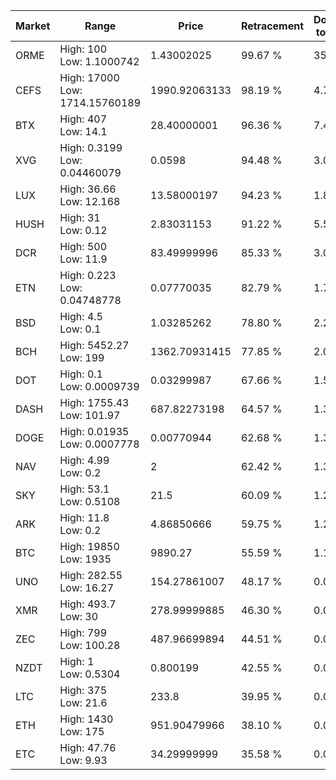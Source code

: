 | Market | Range | Price| Retracement | Doubles to 50% |
| --- | --- | --- | --- | --- |
| ORME | High: 100<br />Low: 1.1000742 | 1.43002025 | 99.67 % | 35.35 |
| CEFS | High: 17000<br />Low: 1714.15760189 | 1990.92063133 | 98.19 % | 4.70 |
| BTX | High: 407<br />Low: 14.1 | 28.40000001 | 96.36 % | 7.41 |
| XVG | High: 0.3199<br />Low: 0.04460079 | 0.0598 | 94.48 % | 3.05 |
| LUX | High: 36.66<br />Low: 12.168 | 13.58000197 | 94.23 % | 1.80 |
| HUSH | High: 31<br />Low: 0.12 | 2.83031153 | 91.22 % | 5.50 |
| DCR | High: 500<br />Low: 11.9 | 83.49999996 | 85.33 % | 3.07 |
| ETN | High: 0.223<br />Low: 0.04748778 | 0.07770035 | 82.79 % | 1.74 |
| BSD | High: 4.5<br />Low: 0.1 | 1.03285262 | 78.80 % | 2.23 |
| BCH | High: 5452.27<br />Low: 199 | 1362.70931415 | 77.85 % | 2.07 |
| DOT | High: 0.1<br />Low: 0.0009739 | 0.03299987 | 67.66 % | 1.53 |
| DASH | High: 1755.43<br />Low: 101.97 | 687.82273198 | 64.57 % | 1.35 |
| DOGE | High: 0.01935<br />Low: 0.0007778 | 0.00770944 | 62.68 % | 1.31 |
| NAV | High: 4.99<br />Low: 0.2 | 2 | 62.42 % | 1.30 |
| SKY | High: 53.1<br />Low: 0.5108 | 21.5 | 60.09 % | 1.25 |
| ARK | High: 11.8<br />Low: 0.2 | 4.86850666 | 59.75 % | 1.23 |
| BTC | High: 19850<br />Low: 1935 | 9890.27 | 55.59 % | 1.10 |
| UNO | High: 282.55<br />Low: 16.27 | 154.27861007 | 48.17 % | 0.00 |
| XMR | High: 493.7<br />Low: 30 | 278.99999885 | 46.30 % | 0.00 |
| ZEC | High: 799<br />Low: 100.28 | 487.96699894 | 44.51 % | 0.00 |
| NZDT | High: 1<br />Low: 0.5304 | 0.800199 | 42.55 % | 0.00 |
| LTC | High: 375<br />Low: 21.6 | 233.8 | 39.95 % | 0.00 |
| ETH | High: 1430<br />Low: 175 | 951.90479966 | 38.10 % | 0.00 |
| ETC | High: 47.76<br />Low: 9.93 | 34.29999999 | 35.58 % | 0.00 |
